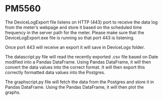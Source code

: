 # PM5560
 
The DeviceLogExport file listens on HTTP (443) port to receive the data log from the meter’s webpage and store it based on the scheduled time frequency in the server path for the meter. Please make sure that the DeviceLogExport.exe file is running so that port 443 is listening.

Once port 443 will receive an export it will save in DeviceLogs folder.

The datascript.py file will read the recently exported .csv file based on Date modified into a Pandas DataFrame. Using Pandas DataFrame, it will then convert the data values into the correct format. It will then export this correctly formatted data values into the Postgres. 

The graphscript.py file will fetch the data from the Postgres and store it in Pandas DataFrame. Using the Pandas DataFrame, it will then plot the graphs.   
 
